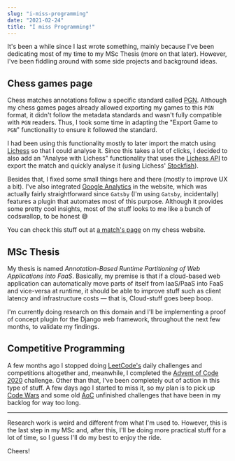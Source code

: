 ```yaml
---
slug: "i-miss-programming"
date: "2021-02-24"
title: "I miss Programming!"
---
```


It's been a while since I last wrote something, mainly because I've been dedicating most of my time to my MSc Thesis (more on that later). However, I've been fiddling around with some side projects and background ideas.

## Chess games page

Chess matches annotations follow a specific standard called [PGN](http://www.saremba.de/chessgml/standards/pgn/pgn-complete.htm). Although my chess games pages already allowed exporting my games to this `PGN` format, it didn't follow the metadata standards and wasn't fully compatible with `PGN` readers. Thus, I took some time in adapting the "Export Game to `PGN`" functionality to ensure it followed the standard.

I had been using this functionality mostly to later import the match using [Lichess](https://lichess.org/) so that I could analyse it. Since this takes a lot of clicks, I decided to also add an "Analyse with Lichess" functionality that uses the [Lichess API](https://lichess.org/api#operation/gameImport) to export the match and quickly analyse it (using Lichess' [Stockfish](https://stockfishchess.org/)).

Besides that, I fixed some small things here and there (mostly to improve UX a bit). I've also integrated [Google Analytics](https://analytics.google.com/) in the website, which was actually fairly straightforward since `Gatsby` (I'm using `Gatsby`, incidentally) features a plugin that automates most of this purpose. Although it provides some pretty cool insights, most of the stuff looks to me like a bunch of codswallop, to be honest 😅

You can check this stuff out at [a match's page](https://chess.ruialves.me/game/sim%C3%A3opintor-vs-ruialves-29-11-2019) on my chess website.

## MSc Thesis

My thesis is named *Annotation-Based Runtime Partitioning of Web Applications into FaaS*. Basically, my premise is that if a cloud-based web application can automatically move parts of itself from IaaS/PaaS into FaaS and vice-versa at runtime, it should be able to improve stuff such as client latency and infrastructure costs — that is, Cloud-stuff goes beep boop.

I'm currently doing research on this domain and I'll be implementing a proof of concept plugin for the Django web framework, throughout the next few months, to validate my findings.

## Competitive Programming

A few months ago I stopped doing [LeetCode's](https://leetcode.com/) daily challenges and competitions altogether and, meanwhile, I completed the [Advent of Code 2020](https://adventofcode.com/2020) challenge. Other than that, I've been completely out of action in this type of stuff. A few days ago I started to miss it, so my plan is to pick up [Code Wars](https://www.codewars.com/) and some old [AoC](https://adventofcode.com/2016/) unfinished challenges that have been in my backlog for way too long.

---

Research work is weird and different from what I'm used to. However, this is the last step in my MSc and, after this, I'll be doing more practical stuff for a lot of time, so I guess I'll do my best to enjoy the ride.

Cheers!
